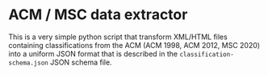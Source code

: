 # ACM / MSC data extractor

This is a very simple python script that transform XML/HTML files containing
classifications from the ACM (ACM 1998, ACM 2012, MSC 2020) into a uniform JSON
format that is described in the `classification-schema.json` JSON schema file.
